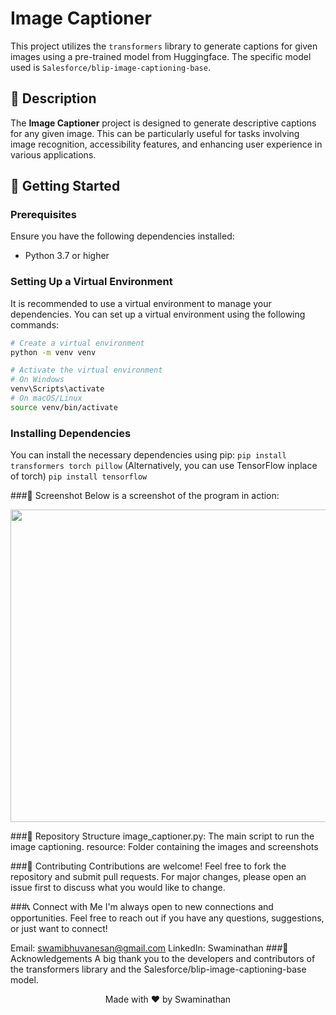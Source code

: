 # Image Captioner

This project utilizes the `transformers` library to generate captions for given images using a pre-trained model from Huggingface. The specific model used is `Salesforce/blip-image-captioning-base`.

## 📝 Description

The **Image Captioner** project is designed to generate descriptive captions for any given image. This can be particularly useful for tasks involving image recognition, accessibility features, and enhancing user experience in various applications.

## 🚀 Getting Started

### Prerequisites

Ensure you have the following dependencies installed:
- Python 3.7 or higher

### Setting Up a Virtual Environment

It is recommended to use a virtual environment to manage your dependencies. You can set up a virtual environment using the following commands:

```sh
# Create a virtual environment
python -m venv venv

# Activate the virtual environment
# On Windows
venv\Scripts\activate
# On macOS/Linux
source venv/bin/activate
```

### Installing Dependencies
You can install the necessary dependencies using pip:
```pip install transformers torch pillow```
(Alternatively, you can use TensorFlow inplace of torch)
``` pip install tensorflow ```

###📸 Screenshot
Below is a screenshot of the program in action:
<div align="center">
  <img src="resource/ss.png" width="1500" height="500" alt="png">
</div>

###📁 Repository Structure
image_captioner.py: The main script to run the image captioning.
resource: Folder containing the images and screenshots

###🤝 Contributing
Contributions are welcome! Feel free to fork the repository and submit pull requests. For major changes, please open an issue first to discuss what you would like to change.

###📞 Connect with Me
I'm always open to new connections and opportunities. Feel free to reach out if you have any questions, suggestions, or just want to connect!

Email: swamibhuvanesan@gmail.com
LinkedIn: Swaminathan
###🌟 Acknowledgements
A big thank you to the developers and contributors of the transformers library and the Salesforce/blip-image-captioning-base model.

<p align="center">
  Made with ❤️ by Swaminathan
</p>
